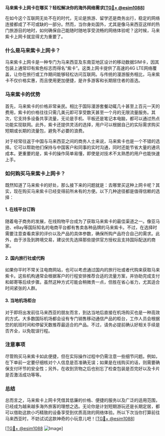 **马来紫卡上网卡在哪买？轻松解决你的海外网络需求[[TG💪+ @esim1088](https://t.me/s/esim1088)]**

在如今这个互联网无处不在的时代，无论是旅游、留学还是商务出行，稳定的网络连接都成了不可或缺的一部分。然而，当你身处国外，尤其是像马来西亚这样的热门旅游目的地时，如何确保自己能随时随地享受流畅的网络体验呢？这时候，马来紫卡上网卡就显得尤为重要了。

### 什么是马来紫卡上网卡？

马来紫卡上网卡是一种专门为马来西亚及东南亚地区设计的移动数据SIM卡，因其包装上通常印有紫色标志而得名“紫卡”。这类上网卡提供了高速的4G LTE网络覆盖，让你在旅行或工作期间能够轻松访问互联网。与传统的漫游服务相比，马来紫卡不仅价格实惠，而且使用更加便捷，是许多游客和长期居住者的首选。

### 马来紫卡的优势

首先，马来紫卡的价格非常亲民。相比于国际漫游套餐动辄几十甚至上百元一天的费用，紫卡的价格往往只需几美元即可享受数天甚至一个月的无限流量服务。其次，它支持多设备共享流量，无论是手机、平板还是笔记本电脑，都可以通过热点功能实现联网。此外，紫卡还提供灵活的选择，用户可以根据自己的实际需求购买短期或长期的流量包，避免不必要的浪费。

对于经常往返于中国与马来西亚之间的商务人士来说，马来紫卡也是一个不错的选择。它可以帮助他们保持与中国客户和同事的实时沟通，同时还能节省大量的通讯成本。更重要的是，紫卡的操作简单易懂，即使是对技术不太熟悉的用户也能快速上手。

### 如何购买马来紫卡上网卡？

既然知道了马来紫卡的好处，那么接下来的问题就是：去哪里买这种上网卡呢？其实，现在购买马来紫卡已经变得前所未有的方便。以下几种途径都是值得信赖的选择：

#### 1. 在线平台订购

随着电子商务的发展，在线购物平台成为了获取马来紫卡的最佳渠道之一。像亚马逊、eBay等国际知名的电商平台都有售卖各种品牌的马来紫卡。不过，在选择时需要注意查看卖家的评价以及产品的具体参数，确保所购产品符合自己的需求。此外，由于涉及到跨境交易，建议优先选择那些提供官方授权且支持国际配送的商家。

#### 2. 国内旅行社或代购

如果你平时不常关注电商网站，也可以考虑通过国内的旅行社或者代购来获取马来紫卡。这些机构通常会根据客户的行程安排推荐合适的流量方案，并协助完成支付和邮寄等后续步骤。虽然这种方式可能会稍微贵一点，但胜在省心省力，尤其适合时间紧张的人群。

#### 3. 当地机场柜台

对于即将出发前往马来西亚的朋友而言，到达当地后直接在机场购买也是一种高效的方式。大多数国际机场都会设有专门销售移动通信产品的柜台，工作人员会根据您的航班时间和停留天数推荐最适合的产品。不过，请务必提前确认好相关手续是否齐全，以免耽误行程。

### 注意事项

尽管购买马来紫卡如此便捷，但在实际操作过程中仍需注意一些细节问题。例如，在下单前一定要仔细核对个人信息是否准确无误；如果是在线购买的话，则需要确保支付环节的安全性；另外，在收到货物之后也别忘了检查包装是否完好以及卡片是否激活成功等等。

### 总结

总而言之，马来紫卡上网卡凭借其低廉的价格、便捷的服务以及广泛的适用范围，已经成为越来越多海外旅客的理想之选。无论你是计划短期游玩还是长期定居，都可以借助这款小巧精致的设备享受到优质高效的网络体验。所以下次当你打算前往马来西亚时，不妨试试这款神奇的小玩意儿吧！[[TG💪+ @esim1088](https://t.me/s/esim1088)]

[[TG💪+ @esim1088](https://t.me/s/esim1088) ![Image](https://i.postimg.cc/4NQfJmqS/Snipaste-2025-05-13-00-14-12.png)]